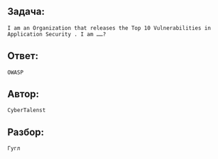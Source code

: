 ## Задача: 

    I am an Organization that releases the Top 10 Vulnerabilities in Application Security . I am ……?

## Ответ:
    OWASP

## Автор: 
    CyberTalenst

## Разбор:
    Гугл
